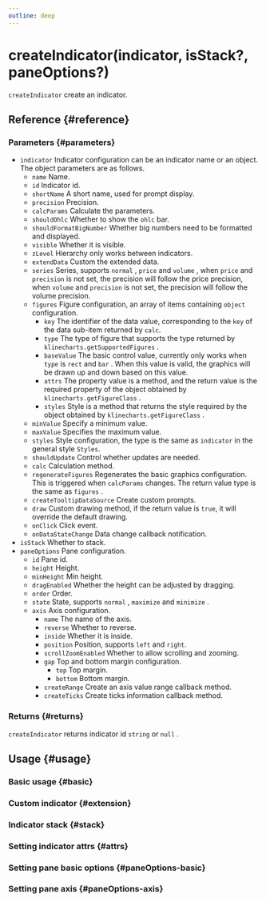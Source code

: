 ```yaml
---
outline: deep
---
```


# createIndicator(indicator, isStack?, paneOptions?)
`createIndicator` create an indicator.

## Reference {#reference}
<!-- @include: @/@views/api/references/instance/createIndicator.md -->

### Parameters {#parameters}
- `indicator` Indicator configuration can be an indicator name or an object. The object parameters are as follows.
  - `name` Name.
  - `id` Indicator id.
  - `shortName` A short name, used for prompt display.
  - `precision` Precision.
  - `calcParams` Calculate the parameters.
  - `shouldOhlc` Whether to show the `ohlc` bar.
  - `shouldFormatBigNumber` Whether big numbers need to be formatted and displayed.
  - `visible` Whether it is visible.
  - `zLevel` Hierarchy only works between indicators.
  - `extendData` Custom the extended data.
  - `series` Series, supports `normal` , `price` and `volume` , when `price` and `precision` is not set, the precision will follow the price precision, when `volume` and `precision` is not set, the precision will follow the volume precision.
  - `figures` Figure configuration, an array of items containing `object` configuration.
    - `key` The identifier of the data value, corresponding to the `key` of the data sub-item returned by `calc`.
    - `type` The type of figure that supports the type returned by `klinecharts.getSupportedFigures` .
    - `baseValue` The basic control value, currently only works when `type` is `rect` and `bar` . When this value is valid, the graphics will be drawn up and down based on this value.
    - `attrs` The property value is a method, and the return value is the required property of the object obtained by `klinecharts.getFigureClass` .
    - `styles` Style is a method that returns the style required by the object obtained by `klinecharts.getFigureClass` .
  - `minValue` Specify a minimum value.
  - `maxValue` Specifies the maximum value.
  - `styles` Style configuration, the type is the same as `indicator` in the general style `Styles`.
  - `shouldUpdate` Control whether updates are needed.
  - `calc` Calculation method.
  - `regenerateFigures` Regenerates the basic graphics configuration. This is triggered when `calcParams` changes. The return value type is the same as `figures` .
  - `createTooltipDataSource` Create custom prompts.
  - `draw` Custom drawing method, if the return value is `true`, it will override the default drawing.
  - `onClick` Click event.
  - `onDataStateChange` Data change callback notification.
- `isStack` Whether to stack.
- `paneOptions` Pane configuration.
  - `id` Pane id.
  - `height` Height.
  - `minHeight` Min height.
  - `dragEnabled` Whether the height can be adjusted by dragging.
  - `order` Order.
  - `state` State, supports `normal` , `maximize` and `minimize` .
  - `axis` Axis configuration.
    - `name` The name of the axis.
    - `reverse` Whether to reverse.
    - `inside` Whether it is inside.
    - `position` Position, supports `left` and `right`.
    - `scrollZoomEnabled` Whether to allow scrolling and zooming.
    - `gap` Top and bottom margin configuration.
      - `top` Top margin.
      - `bottom` Bottom margin.
    - `createRange` Create an axis value range callback method.
    - `createTicks` Create ticks information callback method.

### Returns {#returns}
`createIndicator` returns indicator id `string` or `null` .

## Usage {#usage}
<script setup>
import CreateIndicatorBasic from '../../../@views/api/samples/createIndicator-basic/index.vue'
import CreateIndicatorExtension from '../../../@views/api/samples/custom-indicator-basic/index.vue'
import CreateIndicatorStack from '../../../@views/api/samples/createIndicator-stack/index.vue'
import CreateIndicatorObject from '../../../@views/api/samples/createIndicator-object/index.vue'
import CreateIndicatorPaneOptionsBasic from '../../../@views/api/samples/createIndicator-paneOptions-basic/index.vue'
import CreateIndicatorPaneOptionsAxis from '../../../@views/api/samples/createIndicator-paneOptions-axis/index.vue'
</script>

### Basic usage {#basic}
<CreateIndicatorBasic/>

### Custom indicator {#extension}
<CreateIndicatorExtension/>

### Indicator stack {#stack}
<CreateIndicatorStack/>

### Setting indicator attrs {#attrs}
<CreateIndicatorObject/>

### Setting pane basic options {#paneOptions-basic}
<CreateIndicatorPaneOptionsBasic/>

### Setting pane axis {#paneOptions-axis}
<CreateIndicatorPaneOptionsAxis/>